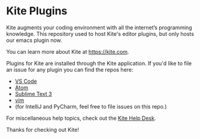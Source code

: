 # Kite Plugins

Kite augments your coding environment with all the internet’s programming knowledge.  This repository used to host Kite's editor plugins, but only hosts our emacs plugin now.

You can learn more about Kite at https://kite.com.

Plugins for Kite are installed through the Kite application.  If you'd like to file an issue for any plugin you can find the repos here:

* [VS Code](https://github.com/kiteco/vscode-plugin)
* [Atom](https://github.com/kiteco/atom-plugin)
* [Sublime Text 3]()
* [vim](https://github.com/kiteco/vim-plugin)
* (for IntelliJ and PyCharm, feel free to file issues on this repo.)

For miscellaneous help topics, check out the [Kite Help Desk](http://help.kite.com/).

Thanks for checking out Kite!
